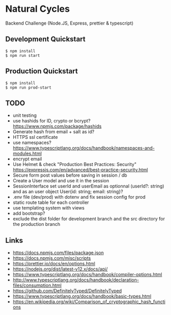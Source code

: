 # Natural Cycles

Backend Challenge (Node.JS, Express, prettier & typescript)

## Development Quickstart

```
$ npm install
$ npm run start
```

## Production Quickstart

```
$ npm install
$ npm run prod-start
```

## TODO

- unit testing
- use hashids for ID, crypto or bcrypt? https://www.npmjs.com/package/hashids
- Generate hash from email + salt as id?
- HTTPS ssl certificate
- use namespaces? https://www.typescriptlang.org/docs/handbook/namespaces-and-modules.html
- encrypt email
- Use Helmet & check "Production Best Practices: Security" https://expressjs.com/en/advanced/best-practice-security.html
- Secure form post values before saving in session / db
- Create a User model and use it in the session
- SessionInterface set userId and userEmail as optionnal (userId?: string) and as an user object User{id: string; email: string}?
- .env file (dev/prod) with dotenv and fix session config for prod
- static route table for each controller
- use templating system with views
- add bootstrap?
- exclude the dist folder for development branch and the src directory for the production branch

## Links

- https://docs.npmjs.com/files/package.json
- https://docs.npmjs.com/misc/scripts
- https://prettier.io/docs/en/options.html
- https://nodejs.org/dist/latest-v12.x/docs/api/
- https://www.typescriptlang.org/docs/handbook/compiler-options.html
- http://www.typescriptlang.org/docs/handbook/declaration-files/consumption.html
- https://github.com/DefinitelyTyped/DefinitelyTyped
- https://www.typescriptlang.org/docs/handbook/basic-types.html
- https://en.wikipedia.org/wiki/Comparison_of_cryptographic_hash_functions
